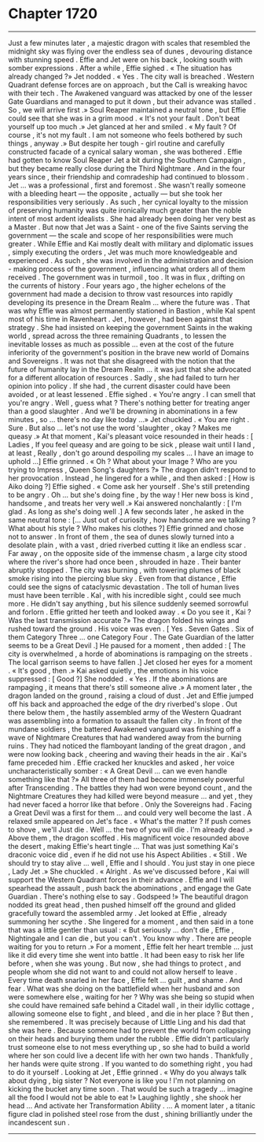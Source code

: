 
# Chapter 1720


---

Just a few minutes later , a majestic dragon with scales that resembled the midnight sky was flying over the endless sea of dunes , devouring distance with stunning speed .
Effie and Jet were on his back , looking south with somber expressions .
After a while , Effie sighed .
« The situation has already changed ?»
Jet nodded .
« Yes . The city wall is breached . Western Quadrant defense forces are on approach , but the Call is wreaking havoc with their tech . The Awakened vanguard was attacked by one of the lesser Gate Guardians and managed to put it down , but their advance was stalled . So , we will arrive first .»
Soul Reaper maintained a neutral tone , but Effie could see that she was in a grim mood .
« It's not your fault . Don't beat yourself up too much .»
Jet glanced at her and smiled .
« My fault ? Of course , it's not my fault . I am not someone who feels bothered by such things , anyway .»
But despite her tough - girl routine and carefully constructed facade of a cynical salary woman , she was bothered .
Effie had gotten to know Soul Reaper Jet a bit during the Southern Campaign , but they became really close during the Third Nightmare . And in the four years since , their friendship and comradeship had continued to blossom .
Jet … was a professional , first and foremost . She wasn't really someone with a bleeding heart — the opposite , actually — but she took her responsibilities very seriously . As such , her cynical loyalty to the mission of preserving humanity was quite ironically much greater than the noble intent of most ardent idealists .
She had already been doing her very best as a Master . But now that Jet was a Saint - one of the five Saints serving the government — the scale and scope of her responsibilities were much greater .
While Effie and Kai mostly dealt with military and diplomatic issues , simply executing the orders , Jet was much more knowledgeable and experienced . As such , she was involved in the administration and decision - making process of the government , influencing what orders all of them received .
The government was in turmoil , too . It was in flux , drifting on the currents of history . Four years ago , the higher echelons of the government had made a decision to throw vast resources into rapidly developing its presence in the Dream Realm … where the future was .
That was why Effie was almost permanently stationed in Bastion , while Kal spent most of his time in Ravenheart .
Jet , however , had been against that strategy . She had insisted on keeping the government Saints in the waking world , spread across the three remaining Quadrants , to lessen the inevitable losses as much as possible … even at the cost of the future inferiority of the government's position in the brave new world of Domains and Sovereigns .
It was not that she disagreed with the notion that the future of humanity lay in the Dream Realm … it was just that she advocated for a different allocation of resources .
Sadly , she had failed to turn her opinion into policy .
If she had , the current disaster could have been avoided , or at least lessened .
Effie sighed .
« You're angry . I can smell that you're angry . Well , guess what ? There's nothing better for treating anger than a good slaughter . And we'll be drowning in abominations in a few minutes , so … there's no day like today …»
Jet chuckled .
« You are right . Sure . But also … let's not use the word 'slaughter , okay ? Makes me queasy .»
At that moment , Kai's pleasant voice resounded in their heads :
[ Ladies , If you feel queasy and are going to be sick , please wait until I land , at least , Really , don't go around despoiling my scales … I have an image to uphold …]
Effie grinned .
« Oh ? What about your Image ? Who are you trying to Impress , Queen Song's daughters ?»
The dragon didn't respond to her provocation . Instead , he lingered for a while , and then asked :
[ How is Aiko doing ?]
Effie sighed .
« Come ask her yourself . She's still pretending to be angry . Oh … but she's doing fine , by the way ! Her new boss is kind , handsome , and treats her very well .»
Kai answered nonchalantly :
[ I'm glad . As long as she's doing well .]
A few seconds later , he asked in the same neutral tone :
[… Just out of curiosity , how handsome are we talking ? What about his style ? Who makes his clothes ?]
Effie grinned and chose not to answer .
In front of them , the sea of dunes slowly turned into a desolate plain , with a vast , dried riverbed cutting it like an endless scar . Far away , on the opposite side of the immense chasm , a large city stood where the river's shore had once been , shrouded in haze .
Their banter abruptly stopped .
The city was burning , with towering plumes of black smoke rising into the piercing blue sky . Even from that distance , Effie could see the signs of cataclysmic devastation . The toll of human lives must have been terrible .
Kal , with his incredible sight , could see much more . He didn't say anything , but his silence suddenly seemed sorrowful and forlorn .
Effie gritted her teeth and looked away .
« Do you see it , Kai ? Was the last transmission accurate ?»
The dragon folded his wings and rushed toward the ground .
His voice was even .
[ Yes . Seven Gates . Six of them Category Three … one Category Four . The Gate Guardian of the latter seems to be a Great Devil .]
He paused for a moment , then added :
[ The city is overwhelmed , a horde of abominations is rampaging on the streets . The local garrison seems to have fallen .]
Jet closed her eyes for a moment .
« It's good , then .»
Kai asked quietly , the emotions in his voice suppressed :
[ Good ?]
She nodded .
« Yes . If the abominations are rampaging , it means that there's still someone alive .»
A moment later , the dragon landed on the ground , raising a cloud of dust . Jet and Effie jumped off his back and approached the edge of the dry riverbed's slope .
Out there below them , the hastily assembled army of the Western Quadrant was assembling into a formation to assault the fallen city . In front of the mundane soldiers , the battered Awakened vanguard was finishing off a wave of Nightmare Creatures that had wandered away from the burning ruins .
They had noticed the flamboyant landing of the great dragon , and were now looking back , cheering and waving their heads in the air .
Kai's fame preceded him .
Effie cracked her knuckles and asked , her voice uncharacteristically somber :
« A Great Devil … can we even handle something like that ?»
All three of them had become immensely powerful after Transcending . The battles they had won were beyond count , and the Nightmare Creatures they had killed were beyond measure … and yet , they had never faced a horror like that before .
Only the Sovereigns had .
Facing a Great Devil was a first for them … and could very well become the last .
A relaxed smile appeared on Jet's face .
« What's the matter ? If push comes to shove , we'll Just die . Well … the two of you will die . I'm already dead .»
Above them , the dragon scoffed . His magnificent voice resounded above the desert , making Effie's heart tingle …
That was just something Kai's draconic voice did , even if he did not use his Aspect Abilities .
« Still . We should try to stay alive … well , Effie and I should . You just stay in one piece , Lady Jet .»
She chuckled .
« Alright . As we've discussed before , Kai will support the Western Quadrant forces in their advance . Effie and I will spearhead the assault , push back the abominations , and engage the Gate Guardian . There's nothing else to say . Godspeed !»
The beautiful dragon nodded its great head , then pushed himself off the ground and glided gracefully toward the assembled army .
Jet looked at Effie , already summoning her scythe .
She lingered for a moment , and then said in a tone that was a little gentler than usual :
« But seriously … don't die , Effie , Nightingale and I can die , but you can't . You know why . There are people waiting for you to return .»
For a moment , Effie felt her heart tremble … just like it did every time she went into battle .
It had been easy to risk her life before , when she was young . But now , she had things to protect , and people whom she did not want to and could not allow herself to leave . Every time death snarled in her face , Effie felt … guilt , and shame .
And fear .
What was she doing on the battlefield when her husband and son were somewhere else , waiting for her ?
Why was she being so stupid when she could have remained safe behind a Citadel wall , in their idyllic cottage , allowing someone else to fight , and bleed , and die in her place ?
But then , she remembered .
It was precisely because of Little Ling and his dad that she was here .
Because someone had to prevent the world from collapsing on their heads and burying them under the rubble . Effie didn't particularly trust someone else to not mess everything up , so she had to build a world where her son could live a decent life with her own two hands .
Thankfully , her hands were quite strong .
If you wanted to do something right , you had to do it yourself .
Looking at Jet , Effie grinned .
« Why do you always talk about dying , big sister ? Not everyone is like you ! I'm not planning on kicking the bucket any time soon . That would be such a tragedy … imagine all the food I would not be able to eat !»
Laughing lightly , she shook her head … And activate her Transformation Ability .
… A moment later , a titanic figure clad in polished steel rose from the dust , shining brilliantly under the incandescent sun .

---

